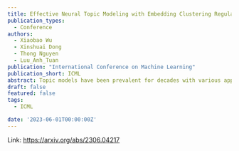 ```yaml
---
title: Effective Neural Topic Modeling with Embedding Clustering Regularization
publication_types:
  - Conference
authors:
  - Xiaobao Wu
  - Xinshuai Dong
  - Thong Nguyen
  - Luu_Anh_Tuan
publication: "International Conference on Machine Learning"
publication_short: ICML
abstract: Topic models have been prevalent for decades with various applications. However, existing topic models commonly suffer from the notorious topic collapsing:discovered topics semantically collapse towards each other, leading to highly repetitive topics, insufficient topic discovery, and damaged model interpretability. In this paper, we propose a new neural topic model, Embedding Clustering Regularization Topic Model (ECRTM). Besides the existing reconstruction error, we propose a novel Embedding Clustering Regularization (ECR), which forces each topic embedding to be the center of a separately aggregated word embedding cluster in the semantic space. This enables each produced topic to contain distinct word semantics, which alleviates topic collapsing. Regularized by ECR, our ECRTM generates diverse and coherent topics together with high-quality topic distributions of documents. Extensive experiments on benchmark datasets demonstrate that ECRTM effectively addresses the topic collapsing issue and consistently surpasses state-of-the-art baselines in terms of topic quality, topic distributions of documents, and downstream classification tasks.
draft: false
featured: false
tags:
  - ICML

date: '2023-06-01T00:00:00Z'
---
```

Link: https://arxiv.org/abs/2306.04217